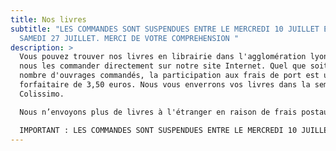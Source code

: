 ```yaml
---
title: Nos livres
subtitle: "LES COMMANDES SONT SUSPENDUES ENTRE LE MERCREDI 10 JUILLET ET LE
  SAMEDI 27 JUILLET. MERCI DE VOTRE COMPREHENSION "
description: >
  Vous pouvez trouver nos livres en librairie dans l'agglomération lyonnaise ou
  nous les commander directement sur notre site Internet. Quel que soit le
  nombre d'ouvrages commandés, la participation aux frais de port est un montant
  forfaitaire de 3,50 euros. Nous vous enverrons vos livres dans la semaine par
  Colissimo. 

  Nous n’envoyons plus de livres à l'étranger en raison de frais postaux trop élevés.

  IMPORTANT : LES COMMANDES SONT SUSPENDUES ENTRE LE MERCREDI 10 JUILLET ET LE SAMEDI 27 JUILLET. MERCI DE VOTRE COMPREHENSION
---
```


